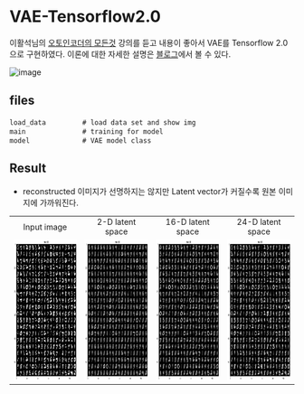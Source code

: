 # VAE-Tensorflow2.0

  이활석님의 [오토인코더의 모든것](https://www.youtube.com/watch?v=o_peo6U7IRM&t=2888s) 강의를 듣고 내용이 좋아서 VAE를 Tensorflow 2.0으로 구현하였다. 이론에 대한 자세한 설명은 [블로그](https://ehfkswl.tistory.com/3)에서 볼 수 있다.

![image](https://user-images.githubusercontent.com/83156421/123628125-b672f280-d84d-11eb-815a-c4618da8b36d.png)


## files
    load_data         # load data set and show img
    main              # training for model
    model             # VAE model class

## Result
- reconstructed 이미지가 선명하지는 않지만 Latent vector가 커질수록 원본 이미지에 가까워진다.  
<table align='center'>
<tr align='center'>
<td> Input image </td>
<td> 2-D latent space </td>
<td> 16-D latent space </td>
<td> 24-D latent space </td>
</tr>
<tr>
<td><img src = 'result/original_image.png' height = '250px'>
<td><img src = 'result/reconstructed_image_2.png' height = '250px'>
<td><img src = 'result/reconstructed_image_16.png' height = '250px'>
<td><img src = 'result/reconstructed_image_24.png' height = '250px'>
</tr>
</table>
